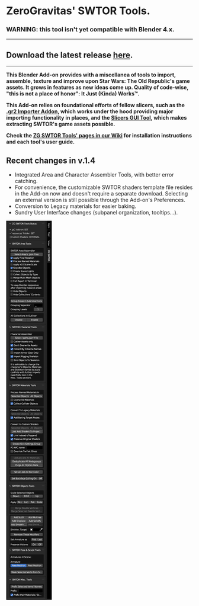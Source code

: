 # ZeroGravitas' SWTOR Tools.

### WARNING: this tool isn't yet compatible with Blender 4.x.
---

## Download the latest release [here](https://github.com/SWTOR-Slicers/ZG-SWTOR-Tools/releases/latest).

---
**This Blender Add-on provides with a miscellanea of tools to import, assemble, texture and improve upon Star Wars: The Old Republic's game assets. It grows in features as new ideas come up. Quality of code-wise, "this is not a place of honor": It Just (Kinda) Works™.**

**This Add-on relies on foundational efforts of fellow slicers, such as the [.gr2 Importer Addon](https://github.com/SWTOR-Slicers/Granny2-Plug-In-Blender-2.8x), which works under the hood providing major importing functionality in places, and the [Slicers GUI Tool](https://github.com/SWTOR-Slicers/Slicers-GUI), which makes extracting SWTOR's game assets possible.**

**Check the [ZG SWTOR Tools' pages in our Wiki](https://github.com/SWTOR-Slicers/WikiPedia/wiki/ZG-SWTOR-Tools-Add-on) for installation instructions and each tool's user guide.**

## Recent changes in v.1.4

* Integrated Area and Character Assembler Tools, with better error catching.
* For convenience, the customizable SWTOR shaders template file resides in the Add-on now and doesn't require a separate download. Selecting an external version is still possible through the Add-on's Preferences.
* Conversion to Legacy materials for easier baking.
* Sundry User Interface changes (subpanel organization, tooltips…).

![](README_images/zg_swtor_tools_010.png)
